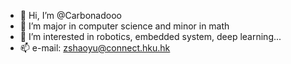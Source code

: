 - 👋 Hi, I’m @Carbonadooo
- 🌱 I’m major in computer science and minor in math
- 👀 I’m interested in robotics, embedded system, deep learning...
- 📫 e-mail: zshaoyu@connect.hku.hk

<!---
Carbonadooo/Carbonadooo is a ✨ special ✨ repository because its `README.md` (this file) appears on your GitHub profile.
You can click the Preview link to take a look at your changes.
--->
